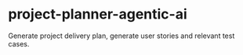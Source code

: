 # project-planner-agentic-ai

Generate project delivery plan, generate user stories and relevant test cases.
